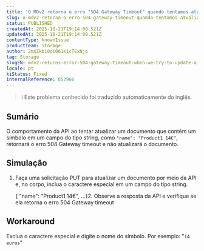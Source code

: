 ```yaml
---
title: 'O MDv2 retorna o erro "504 Gateway Timeout" quando tentamos atualizar um documento passando um símbolo ou caractere especial.'
slug: o-mdv2-retorna-o-erro-504-gateway-timeout-quando-tentamos-atualizar-um-documento-passando-um-simbolo-ou-caractere-especial
status: PUBLISHED
createdAt: 2025-10-21T19:14:08.521Z
updatedAt: 2025-10-21T19:14:08.521Z
contentType: knownIssue
productTeam: Storage
author: 2mXZkbi0oi061KicTExNjo
tag: Storage
slugEN: mdv2-returns-error-504-gateway-timeout-when-we-try-to-update-a-document-passing-a-symbol-or-special-character
locale: pt
kiStatus: Fixed
internalReference: 852966
---
```


>ℹ️ Este problema conhecido foi traduzido automaticamente do inglês.

## Sumário


O comportamento da API ao tentar atualizar um documento que contém um símbolo em um campo do tipo string, como `"name": "Product1 14€"`, retornará o erro 504 Gateway timeout e não atualizará o documento.
## Simulação



1. Faça uma solicitação PUT para atualizar um documento por meio da API e, no corpo, inclua o caractere especial em um campo do tipo string.

    { "name": "Product1 14€", ...}2.  Observe a resposta da API e verifique se ela retorna o erro 504 Gateway timeout
## Workaround


Exclua o caractere especial e digite o nome do símbolo. Por exemplo: "`14 euros`"